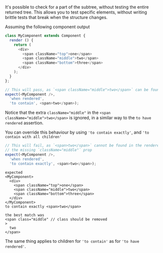 It's possible to check for a part of the subtree, without
testing the entire returned tree.  This allows you to test specific elements, without
writing brittle tests that break when the structure changes.

Assuming the following component output
```js
class MyComponent extends Component {
  render () {
    return (
      <div>
        <span className="top">one</span>
        <span className="middle">two</span>
        <span className="bottom">three</span>
      </div>
    );
  }
};

```

```js
// This will pass, as `<span className="middle">two</span>` can be found in the component's output
expect(<MyComponent />, 
  'when rendered', 
  'to contain', <span>two</span>);
```

Notice that the extra `className="middle"` in the `<span className="middle">two</span>` is ignored,
in a similar way to the `to have rendered` assertion.

You can override this behaviour by using `'to contain exactly'`, and `'to contain with all children'`


```js
// This will fail, as `<span>two</span>` cannot be found in the renderers output, due to
// the missing `className="middle"` prop
expect(<MyComponent />, 
  'when rendered', 
  'to contain exactly', <span>two</span>);
```

```output
expected
<MyComponent>
  <div>
    <span className="top">one</span>
    <span className="middle">two</span>
    <span className="bottom">three</span>
  </div>
</MyComponent>
to contain exactly <span>two</span>

the best match was
<span class="middle" // class should be removed
>
  two
</span>
```

The same thing applies to children for `'to contain'` as for `'to have rendered'`.

